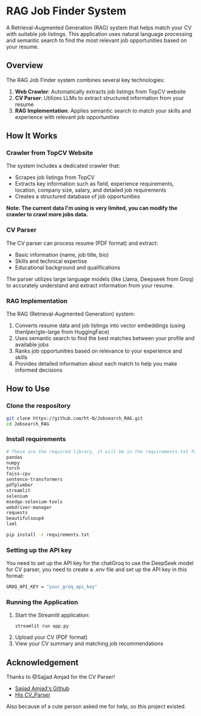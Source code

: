 # RAG Job Finder System

A Retrieval-Augmented Generation (RAG) system that helps match your CV with suitable job listings. This application uses natural language processing and semantic search to find the most relevant job opportunities based on your resume.

## Overview

The RAG Job Finder system combines several key technologies:

1. **Web Crawler**: Automatically extracts job listings from TopCV website
2. **CV Parser**: Utilizes LLMs to extract structured information from your resume
3. **RAG Implementation**: Applies semantic search to match your skills and experience with relevant job opportunities

## How It Works

### Crawler from TopCV Website

The system includes a dedicated crawler that:
- Scrapes job listings from TopCV
- Extracts key information such as field, experience requirements, location, company size, salary, and detailed job requirements
- Creates a structured database of job opportunities

**Note: The current data I'm using is very limited, you can modify the crawler to crawl more jobs data.**

### CV Parser

The CV parser can process resume (PDF format) and extract:
- Basic information (name, job title, bio)
- Skills and technical expertise
- Educational background and qualifications

The parser utilizes large language models (like Llama, Deepseek from Groq) to accurately understand and extract information from your resume.

### RAG Implementation

The RAG (Retrieval-Augmented Generation) system:
1. Converts resume data and job listings into vector embeddings (using thenlper/gte-large from HuggingFace)
2. Uses semantic search to find the best matches between your profile and available jobs
3. Ranks job opportunities based on relevance to your experience and skills
4. Provides detailed information about each match to help you make informed decisions

## How to Use

### Clone the respository
```bash
git clone https://github.com/ht-N/Jobsearch_RAG.git
cd Jobsearch_RAG
```

### Install requirements
```bash
# These are the required library, it will be in the requirements.txt folder:
pandas
numpy
torch
faiss-cpu
sentence-transformers
pdfplumber
streamlit
selenium
msedge-selenium-tools
webdriver-manager
requests
beautifulsoup4
lxml
```

```bash
pip install -r requirements.txt
```

### Setting up the API key
You need to set up the API key for the chatGroq to use the DeepSeek model for CV parser, you need to create a .env file and set up the API key in this format:
```bash
GROQ_API_KEY = "your_groq_api_key"
```

### Running the Application
1. Start the Streamlit application:
   ```
   streamlit run app.py
   ```
2. Upload your CV (PDF format)
3. View your CV summary and matching job recommendations

## Acknowledgement
Thanks to @Sajjad Amjad for the CV Parser!
- [Sajjad Amjad's Github](https://github.com/Sajjad-Amjad/Resume-Parser#)
- [His CV_Parser](https://github.com/Sajjad-Amjad/Resume-Parser#)

Also because of a cute person asked me for help, so this project existed.
